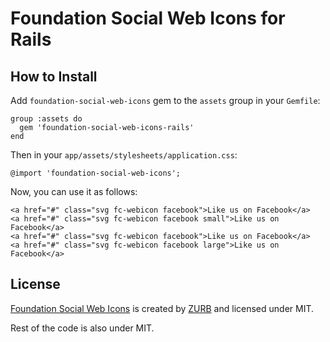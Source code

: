 # Foundation Social Web Icons for Rails

## How to Install 

Add `foundation-social-web-icons` gem to the `assets` group in your `Gemfile`:

    group :assets do
      gem 'foundation-social-web-icons-rails'
    end


Then in your `app/assets/stylesheets/application.css`:

    @import 'foundation-social-web-icons';


Now, you can use it as follows:

    <a href="#" class="svg fc-webicon facebook">Like us on Facebook</a>
    <a href="#" class="svg fc-webicon facebook small">Like us on Facebook</a>
    <a href="#" class="svg fc-webicon facebook">Like us on Facebook</a>
    <a href="#" class="svg fc-webicon facebook large">Like us on Facebook</a>


## License

[Foundation Social Web Icons](http://www.zurb.com/playground/social-webicons) is
created by [ZURB](http://http://www.zurb.com/) and licensed under MIT. 

Rest of the code is also under MIT.
